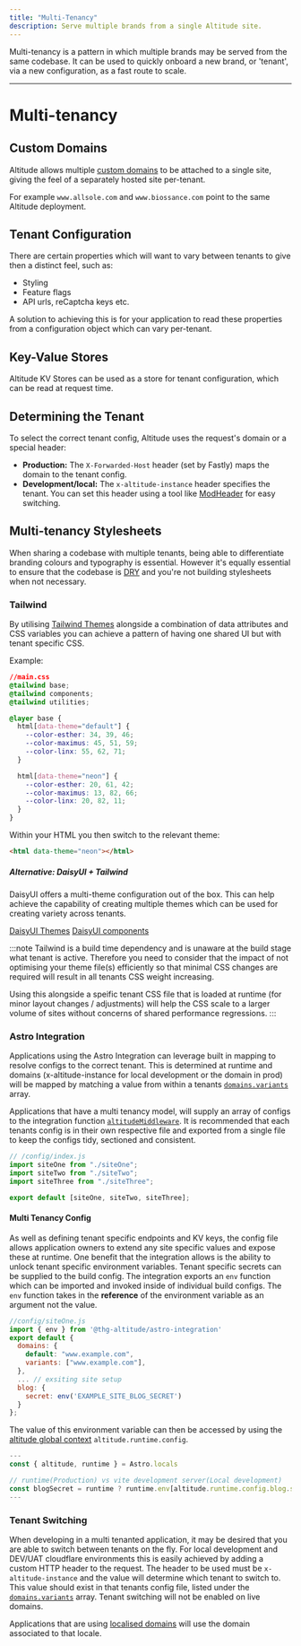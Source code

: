 ```yaml
---
title: "Multi-Tenancy"
description: Serve multiple brands from a single Altitude site.
---
```


Multi-tenancy is a pattern in which multiple brands may be served from the same codebase. It can be used to quickly onboard a new brand, or 'tenant', via a new configuration, as a fast route to scale.

---
# Multi-tenancy

## Custom Domains

Altitude allows multiple [custom domains](https://docs.thgaltitude.com/edge/domains/) to be attached to a single site, giving the feel of a separately hosted site per-tenant.

For example `www.allsole.com` and `www.biossance.com` point to the same Altitude deployment.

## Tenant Configuration

There are certain properties which will want to vary between tenants to give then a distinct feel, such as:

- Styling
- Feature flags
- API urls, reCaptcha keys etc.

A solution to achieving this is for your application to read these properties from a configuration object which can vary per-tenant.

## Key-Value Stores

Altitude KV Stores can be used as a store for tenant configuration, which can be read at request time.

## Determining the Tenant

To select the correct tenant config, Altitude uses the request's domain or a special header:

- **Production:** The `X-Forwarded-Host` header (set by Fastly) maps the domain to the tenant config.
- **Development/local:** The `x-altitude-instance` header specifies the tenant. You can set this header using a tool like [ModHeader](https://modheader.com/) for easy switching.

## Multi-tenancy Stylesheets

When sharing a codebase with multiple tenants, being able to differentiate branding colours and typography is essential. However it's equally essential to ensure that the codebase is [DRY](https://en.wikipedia.org/wiki/Don%27t_repeat_yourself) and you're not building stylesheets when not necessary.

### Tailwind

By utilising [Tailwind Themes](https://tailwindcss.com/docs/theme) alongside a combination of data attributes and CSS variables you can achieve a pattern of having one shared UI but with tenant specific CSS.

Example:

```css
//main.css
@tailwind base;
@tailwind components;
@tailwind utilities;

@layer base {
  html[data-theme="default"] {
    --color-esther: 34, 39, 46;
    --color-maximus: 45, 51, 59;
    --color-linx: 55, 62, 71;
  }

  html[data-theme="neon"] {
    --color-esther: 20, 61, 42;
    --color-maximus: 13, 82, 66;
    --color-linx: 20, 82, 11;
  }
}
```

Within your HTML you then switch to the relevant theme:

```html
<html data-theme="neon"></html>
```

##### Alternative: DaisyUI + Tailwind

DaisyUI offers a multi-theme configuration out of the box. This can help achieve the capability of creating multiple themes which can be used for creating variety across tenants.

[DaisyUI Themes](https://daisyui.com/docs/themes/)
[DaisyUI components](https://daisyui.com/components/)

:::note
Tailwind is a build time dependency and is unaware at the build stage what tenant is active. Therefore you need to consider that the impact of not optimising your theme file(s) efficiently so that minimal CSS changes are required will result in all tenants CSS weight increasing.

Using this alongside a speific tenant CSS file that is loaded at runtime (for minor layout changes / adjustments) will help the CSS scale to a larger volume of sites without concerns of shared performance regressions.
:::

### Astro Integration

Applications using the Astro Integration can leverage built in mapping to resolve configs to the correct tenant. This is determined at runtime and domains (x-altitude-instance for local development or the domain in prod) will be mapped by matching a value from within a tenants [`domains.variants`](/packages/astro-integration/#domains-options) array.

Applications that have a multi tenancy model, will supply an array of configs to the integration function [`altitudeMiddleware`](/packages/astro-integration/#invoke-the-integration). It is recommended that each tenants config is in their own respective file and exported from a single file to keep the configs tidy, sectioned and consistent.

```javascript
// /config/index.js
import siteOne from "./siteOne";
import siteTwo from "./siteTwo";
import siteThree from "./siteThree";

export default [siteOne, siteTwo, siteThree];
```

#### Multi Tenancy Config

As well as defining tenant specific endpoints and KV keys, the config file allows application owners to extend any site specific values and expose these at runtime. One benefit that the integration allows is the ability to unlock tenant specific environment variables. Tenant specific secrets can be supplied to the build config. The integration exports an `env` function which can be imported and invoked inside of individual build configs. The `env` function takes in the **reference** of the environment variable as an argument not the value.

```js
//config/siteOne.js
import { env } from '@thg-altitude/astro-integration'
export default {
  domains: {
    default: "www.example.com",
    variants: ["www.example.com"],
  },
  ... // exsiting site setup
  blog: {
    secret: env('EXAMPLE_SITE_BLOG_SECRET')
  }
};
```

The value of this environment variable can then be accessed by using the [altitude global context](/packages/astro-integration/#altitude-global-context) `altitude.runtime.config`.

```javascript
---
const { altitude, runtime } = Astro.locals

// runtime(Production) vs vite development server(Local development)
const blogSecret = runtime ? runtime.env[altitude.runtime.config.blog.secret] : import.meta.env[altitude.runtime.config.blog.secret]
---
```

### Tenant Switching

When developing in a multi tenanted application, it may be desired that you are able to switch between tenants on the fly. For local development and DEV/UAT cloudflare environments this is easily achieved by adding a custom HTTP header to the request. The header to be used must be `x-altitude-instance` and the value will determine which tenant to switch to. This value should exist in that tenants config file, listed under the [`domains.variants`](/packages/astro-integration/#domains-options) array. Tenant switching will not be enabled on live domains.

Applications that are using [localised domains](/guides/i18n/#localised-domains) will use the domain associated to that locale.
